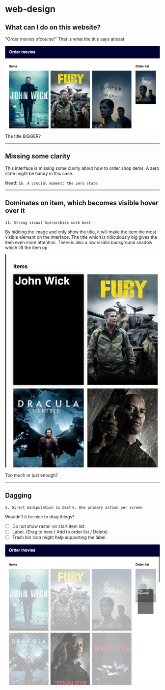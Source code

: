 # web-design

## What can I do on this website?
"Order movies ofcourse!" That is what the title says atleast.

![Title order-movies](readme-content/title.png)


The title BIGGER? 


---

## Missing some clarity

This interface is missing some clarity about how to order shop items. A zero state might be handy in this case.

Need:
`16. A crucial moment: the zero state`

---

## Dominates on item, which becomes visible hover over it

`11. Strong visual hierarchies work best`

By hidding the image and only show the title, it will make the item the most visible element on the interface. The title which is ridiculously big gives the item even more attention. There is also a low visible background shadow which lift the item up.


![Hover and dominates](readme-content/hover.png)

Too much or just enough?

---

## Dagging

`5. Direct manipulation is best`
`6. One primary action per screen`

Wouldn't it be nice to drag things? 


- [ ] Do not show raster on start item list.
- [ ] Label. (Drag to here / Add to order list / Delete)
- [ ] Trash bin Icon might help supporting the label.

![Dragging item](readme-content/drag.png)


